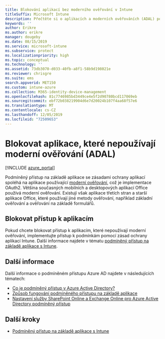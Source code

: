 ```yaml
---
title: Blokování aplikací bez moderního ověřování v Intune
titleSuffix: Microsoft Intune
description: Přečtěte si o aplikacích a moderních ověřováních (ADAL) pomocí Microsoft Intune.
keywords: ''
author: Erikre
ms.author: erikre
manager: dougeby
ms.date: 08/15/2019
ms.service: microsoft-intune
ms.subservice: protect
ms.localizationpriority: high
ms.topic: conceptual
ms.technology: ''
ms.assetid: 73db3070-d033-40fb-a8f1-58b9d198021e
ms.reviewer: chrisgre
ms.suite: ems
search.appverid: MET150
ms.custom: intune-azure
ms.collection: M365-identity-device-management
ms.openlocfilehash: 81c7746985bd3449ce4e5f2d90780bcd117069eb
ms.sourcegitcommit: ebf72b038219904d6e7d20024b107f4aa68f57e6
ms.translationtype: MT
ms.contentlocale: cs-CZ
ms.lasthandoff: 12/05/2019
ms.locfileid: "72509653"
---
```

# <a name="block-apps-that-dont-use-modern-authentication-adal"></a>Blokovat aplikace, které nepoužívají moderní ověřování (ADAL)

[!INCLUDE [azure_portal](../includes/azure_portal.md)]

Podmíněný přístup na základě aplikace se zásadami ochrany aplikací spoléhá na aplikace používající [moderní ověřování](https://support.office.com/article/Using-Office-365-modern-authentication-with-Office-clients-776c0036-66fd-41cb-8928-5495c0f9168a), což je implementace OAuth2. Většina současných mobilních a desktopových aplikací Office používá moderní ověřování. Existují však aplikace třetích stran a starší aplikace Office, které používají jiné metody ověřování, například základní ověřování a ověřování na základě formulářů.

## <a name="block-access-to-apps"></a>Blokovat přístup k aplikacím

Pokud chcete blokovat přístup k aplikacím, které nepoužívají moderní ověřování, implementujte přístup k podmínkám pomocí zásad ochrany aplikací Intune. Další informace najdete v tématu [podmíněný přístup na základě aplikace s Intune](app-based-conditional-access-intune.md).

## <a name="additional-information"></a>Další informace

Další informace o podmíněném přístupu Azure AD najdete v následujících tématech:
- [Co je podmíněný přístup v Azure Active Directory?](https://docs.microsoft.com/azure/active-directory/conditional-access/overview)
- [Způsob fungování podmíněného přístupu na základě aplikace](app-based-conditional-access-intune.md#how-app-based-conditional-access-works)
- [Nastavení služby SharePoint Online a Exchange Online pro Azure Active Directory podmíněný přístup](https://docs.microsoft.com/azure/active-directory/conditional-access/conditional-access-for-exo-and-spo)

## <a name="next-steps"></a>Další kroky

- [Podmíněný přístup na základě aplikace s Intune](app-based-conditional-access-intune.md)
